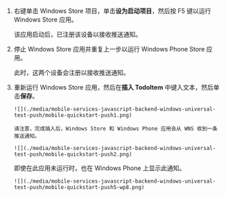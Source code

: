 ﻿
1. 右键单击 Windows Store 项目，单击**设为启动项目**，然后按 F5 键以运行 Windows Store 应用。

    该应用启动后，已注册该设备以接收推送通知。

2. 停止 Windows Store 应用并重复上一步以运行 Windows Phone Store 应用。

    此时，这两个设备会注册以接收推送通知。

3. 重新运行 Windows Store 应用，然后在**插入 TodoItem** 中键入文本，然后单击**保存**。

       ![](./media/mobile-services-javascript-backend-windows-universal-test-push/mobile-quickstart-push1.png)

       请注意，完成插入后，Windows Store 和 Windows Phone 应用会从 WNS 收到一条推送通知。

       ![](./media/mobile-services-javascript-backend-windows-universal-test-push/mobile-quickstart-push2.png)

    即使在此应用未运行时，也在 Windows Phone 上显示此通知。

       ![](./media/mobile-services-javascript-backend-windows-universal-test-push/mobile-quickstart-push5-wp8.png)